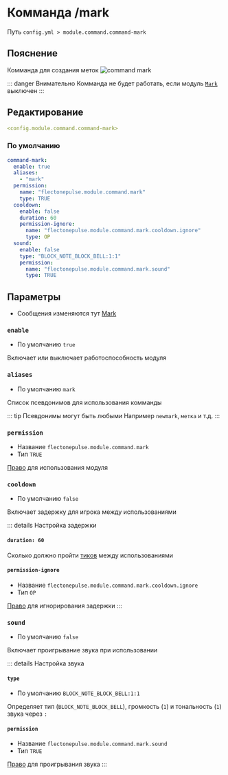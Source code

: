 # Комманда /mark
Путь `config.yml > module.command.command-mark`

## Пояснение
Комманда для создания меток
![command mark](/commandmark.gif)

::: danger Внимательно
Комманда не будет работать, если модуль [`Mark`](/ru/config/module/interaction/mark/) выключен
:::

## Редактирование
```yaml
<config.module.command.command-mark>
```

### По умолчанию
```yaml
command-mark:
  enable: true
  aliases:
    - "mark"
  permission:
    name: "flectonepulse.module.command.mark"
    type: TRUE
  cooldown:
    enable: false
    duration: 60
    permission-ignore:
      name: "flectonepulse.module.command.mark.cooldown.ignore"
      type: OP
  sound:
    enable: false
    type: "BLOCK_NOTE_BLOCK_BELL:1:1"
    permission:
      name: "flectonepulse.module.command.mark.sound"
      type: TRUE
```

## Параметры

- Сообщения изменяются тут [Mark](/ru/messages/ru_ru/module/command/command-mark/)

### `enable`
- По умолчанию `true`

Включает или выключает работоспособность модуля

### `aliases`
- По умолчанию `mark`

Список псевдонимов для использования комманды

::: tip Псевдонимы могут быть любыми
Например `newmark`, `метка` и т.д.
:::

### `permission`
- Название `flectonepulse.module.command.mark`
- Тип `TRUE`

[Право](/ru/config/module/#пояснение) для использования модуля

### `cooldown`
- По умолчанию `false`

Включает задержку для игрока между использованиями

::: details Настройка задержки
#### `duration: 60`

Сколько должно пройти [тиков](https://ru.minecraft.wiki/w/%D0%A2%D0%B0%D0%BA%D1%82) между использованиями

#### `permission-ignore`
- Название `flectonepulse.module.command.mark.cooldown.ignore`
- Тип `OP`

[Право](/ru/config/module/#пояснение) для игнорирования задержки
:::

### `sound`
- По умолчанию `false`

Включает проигрывание звука при использовании

::: details Настройка звука
#### `type`
- По умолчанию `BLOCK_NOTE_BLOCK_BELL:1:1`

Определяет тип (`BLOCK_NOTE_BLOCK_BELL`), громкость (`1`) и тональность (`1`) звука через `:`

#### `permission`
- Название `flectonepulse.module.command.mark.sound`
- Тип `TRUE`

[Право](/ru/config/module/#пояснение) для проигрывания звука
:::